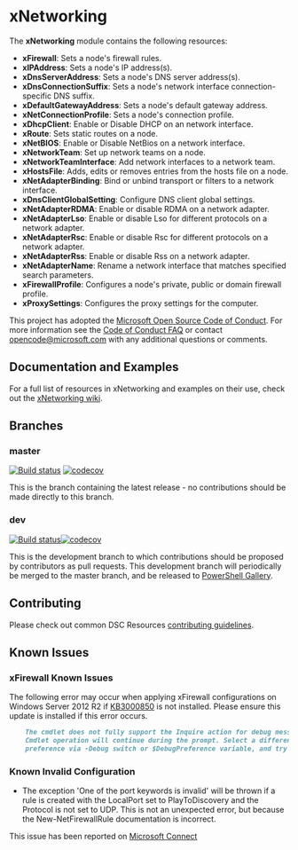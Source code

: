 # xNetworking

The **xNetworking** module contains the following resources:

- **xFirewall**: Sets a node's firewall rules.
- **xIPAddress**: Sets a node's IP address(s).
- **xDnsServerAddress**: Sets a node's DNS server address(s).
- **xDnsConnectionSuffix**: Sets a node's network interface
    connection-specific DNS suffix.
- **xDefaultGatewayAddress**: Sets a node's default gateway address.
- **xNetConnectionProfile**: Sets a node's connection profile.
- **xDhcpClient**: Enable or Disable DHCP on an network interface.
- **xRoute**: Sets static routes on a node.
- **xNetBIOS**: Enable or Disable NetBios on a network interface.
- **xNetworkTeam**: Set up network teams on a node.
- **xNetworkTeamInterface**: Add network interfaces to a network team.
- **xHostsFile**: Adds, edits or removes entries from the hosts file on a node.
- **xNetAdapterBinding**: Bind or unbind transport or filters to a network interface.
- **xDnsClientGlobalSetting**: Configure DNS client global settings.
- **xNetAdapterRDMA**: Enable or disable RDMA on a network adapter.
- **xNetAdapterLso**: Enable or disable Lso for different protocols
    on a network adapter.
- **xNetAdapterRsc**: Enable or disable Rsc for different protocols
    on a network adapter.
- **xNetAdapterRss**: Enable or disable Rss on a network adapter.
- **xNetAdapterName**: Rename a network interface that matches specified search parameters.
- **xFirewallProfile**: Configures a node's private, public or domain firewall profile.
- **xProxySettings**: Configures the proxy settings for the computer.

This project has adopted the [Microsoft Open Source Code of Conduct](https://opensource.microsoft.com/codeofconduct/).
For more information see the [Code of Conduct FAQ](https://opensource.microsoft.com/codeofconduct/faq/)
or contact [opencode@microsoft.com](mailto:opencode@microsoft.com) with any
additional questions or comments.

## Documentation and Examples

For a full list of resources in xNetworking and examples on their use, check out
the [xNetworking wiki](https://github.com/PowerShell/xNetworking/wiki).

## Branches

### master

[![Build status](https://ci.appveyor.com/api/projects/status/obmudad7gy8usbx2/branch/master?svg=true)](https://ci.appveyor.com/project/PowerShell/xNetworking/branch/master)
[![codecov](https://codecov.io/gh/PowerShell/xNetworking/branch/master/graph/badge.svg)](https://codecov.io/gh/PowerShell/xNetworking/branch/master)

This is the branch containing the latest release - no contributions should be made
directly to this branch.

### dev

[![Build status](https://ci.appveyor.com/api/projects/status/obmudad7gy8usbx2/branch/dev?svg=true)](https://ci.appveyor.com/project/PowerShell/xNetworking/branch/dev)[![codecov](https://codecov.io/gh/PowerShell/xNetworking/branch/dev/graph/badge.svg)](https://codecov.io/gh/PowerShell/xNetworking/branch/dev)

This is the development branch to which contributions should be proposed by contributors
as pull requests. This development branch will periodically be merged to the master
branch, and be released to [PowerShell Gallery](https://www.powershellgallery.com/).

## Contributing

Please check out common DSC Resources [contributing guidelines](https://github.com/PowerShell/DscResource.Kit/blob/master/CONTRIBUTING.md).

## Known Issues

### xFirewall Known Issues

The following error may occur when applying xFirewall configurations on Windows
Server 2012 R2 if [KB3000850](https://support.microsoft.com/en-us/kb/3000850) is
not installed. Please ensure this update is installed if this error occurs.

````markdown
    The cmdlet does not fully support the Inquire action for debug messages.
    Cmdlet operation will continue during the prompt. Select a different action
    preference via -Debug switch or $DebugPreference variable, and try again.
````

### Known Invalid Configuration

- The exception 'One of the port keywords is invalid' will be thrown if a rule
    is created with the LocalPort set to PlayToDiscovery and the Protocol is not
    set to UDP. This is not an unexpected error, but because the
    New-NetFirewallRule documentation is incorrect.

This issue has been reported on [Microsoft Connect](https://connect.microsoft.com/PowerShell/feedbackdetail/view/1974268/new-set-netfirewallrule-cmdlet-localport-parameter-documentation-is-incorrect-for-playtodiscovery)

